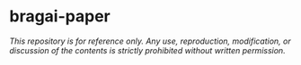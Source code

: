 # bragai-paper

_This repository is for reference only. Any use, reproduction, modification, or discussion of the contents is strictly prohibited without written permission._
